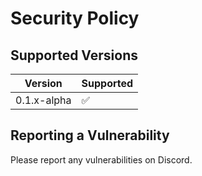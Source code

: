 # Security Policy

## Supported Versions


| Version     | Supported          |
|-------------|--------------------|
| 0.1.x-alpha | :white_check_mark: |

## Reporting a Vulnerability

Please report any vulnerabilities on Discord.
